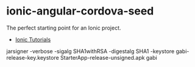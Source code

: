 ionic-angular-cordova-seed
==========================

The perfect starting point for an Ionic project.

- [Ionic Tutorials](http://ionicframework.com/tutorials/)

jarsigner -verbose -sigalg SHA1withRSA -digestalg SHA1 -keystore gabi-release-key.keystore StarterApp-release-unsigned.apk gabi